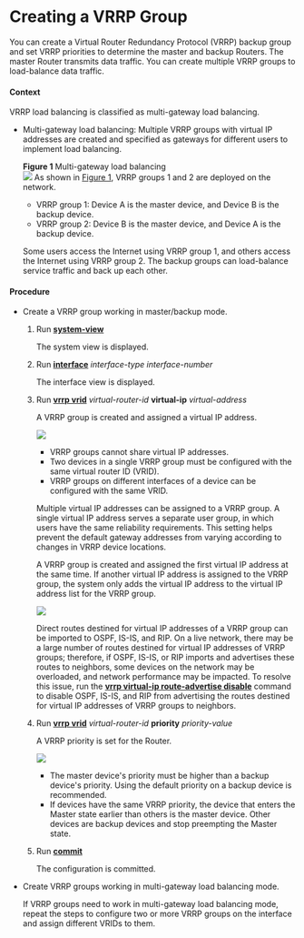 Creating a VRRP Group
=====================

You can create a Virtual Router Redundancy Protocol (VRRP) backup group and set VRRP priorities to determine the master and backup Routers. The master Router transmits data traffic. You can create multiple VRRP groups to load-balance data traffic.

#### Context

VRRP load balancing is classified as multi-gateway load balancing.

* Multi-gateway load balancing: Multiple VRRP groups with virtual IP addresses are created and specified as gateways for different users to implement load balancing.
  
  **Figure 1** Multi-gateway load balancing  
  ![](images/fig_dc_vrp_vrrp_cfg_010501.png)
  As shown in [Figure 1](#EN-US_TASK_0172361749__fig_dc_vrp_vrrp_cfg_010501), VRRP groups 1 and 2 are deployed on the network.
  + VRRP group 1: Device A is the master device, and Device B is the backup device.
  + VRRP group 2: Device B is the master device, and Device A is the backup device.
  
  Some users access the Internet using VRRP group 1, and others access the Internet using VRRP group 2. The backup groups can load-balance service traffic and back up each other.


#### Procedure

* Create a VRRP group working in master/backup mode.
  1. Run [**system-view**](cmdqueryname=system-view)
     
     
     
     The system view is displayed.
  2. Run [**interface**](cmdqueryname=interface) *interface-type* *interface-number*
     
     
     
     The interface view is displayed.
  3. Run [**vrrp vrid**](cmdqueryname=vrrp+vrid) *virtual-router-id* **virtual-ip** *virtual-address*
     
     
     
     A VRRP group is created and assigned a virtual IP address.
     
     
     
     ![](../../../../public_sys-resources/note_3.0-en-us.png) 
     + VRRP groups cannot share virtual IP addresses.
     + Two devices in a single VRRP group must be configured with the same virtual router ID (VRID).
     + VRRP groups on different interfaces of a device can be configured with the same VRID.
     
     Multiple virtual IP addresses can be assigned to a VRRP group. A single virtual IP address serves a separate user group, in which users have the same reliability requirements. This setting helps prevent the default gateway addresses from varying according to changes in VRRP device locations.
     
     A VRRP group is created and assigned the first virtual IP address at the same time. If another virtual IP address is assigned to the VRRP group, the system only adds the virtual IP address to the virtual IP address list for the VRRP group.
     
     ![](../../../../public_sys-resources/note_3.0-en-us.png) 
     
     Direct routes destined for virtual IP addresses of a VRRP group can be imported to OSPF, IS-IS, and RIP. On a live network, there may be a large number of routes destined for virtual IP addresses of VRRP groups; therefore, if OSPF, IS-IS, or RIP imports and advertises these routes to neighbors, some devices on the network may be overloaded, and network performance may be impacted. To resolve this issue, run the [**vrrp virtual-ip route-advertise disable**](cmdqueryname=vrrp+virtual-ip+route-advertise+disable) command to disable OSPF, IS-IS, and RIP from advertising the routes destined for virtual IP addresses of VRRP groups to neighbors.
  4. Run [**vrrp vrid**](cmdqueryname=vrrp+vrid) *virtual-router-id* **priority** *priority-value*
     
     
     
     A VRRP priority is set for the Router.
     
     
     
     ![](../../../../public_sys-resources/note_3.0-en-us.png) 
     + The master device's priority must be higher than a backup device's priority. Using the default priority on a backup device is recommended.
     + If devices have the same VRRP priority, the device that enters the Master state earlier than others is the master device. Other devices are backup devices and stop preempting the Master state.
  5. Run [**commit**](cmdqueryname=commit)
     
     
     
     The configuration is committed.
* Create VRRP groups working in multi-gateway load balancing mode.
  
  
  
  If VRRP groups need to work in multi-gateway load balancing mode, repeat the steps to configure two or more VRRP groups on the interface and assign different VRIDs to them.